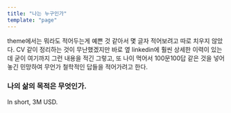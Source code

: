```yaml
---
title: "나는 누구인가"
template: "page"
---
```


theme에서는 뭐라도 적어두는게 예쁜 것 같아서 몇 글자 적어보려고 따로 치우지 않았다. CV 같이 정리하는 것이 무난했겠지만 바로 옆 linkedin에 훨씬 상세한 이력이 있는데 굳이 여기까지 그런 내용을 적긴 그렇고, 또 나이 먹어서 100문100답 같은 것을 넣어 놓긴 민망하여 무언가 철학적인 답들을 적어가려고 한다.

### 나의 삶의 목적은 무엇인가.

In short, 3M USD.
